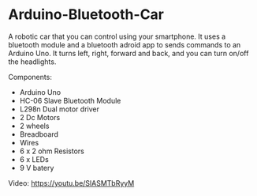 # Arduino-Bluetooth-Car

A robotic car that you can control using your smartphone. It uses a bluetooth module and a bluetooth adroid app to sends commands to an Arduino Uno. It turns left, right, forward and back, and you can turn on/off the headlights.

Components:
 - Arduino Uno
 - HC-06 Slave Bluetooth Module
 - L298n Dual motor driver
 - 2 Dc Motors
 - 2 wheels
 - Breadboard
 - Wires
 - 6 x 2 ohm Resistors
 - 6 x LEDs
 - 9 V batery
 
 
 Video: https://youtu.be/SlASMTbRyyM
